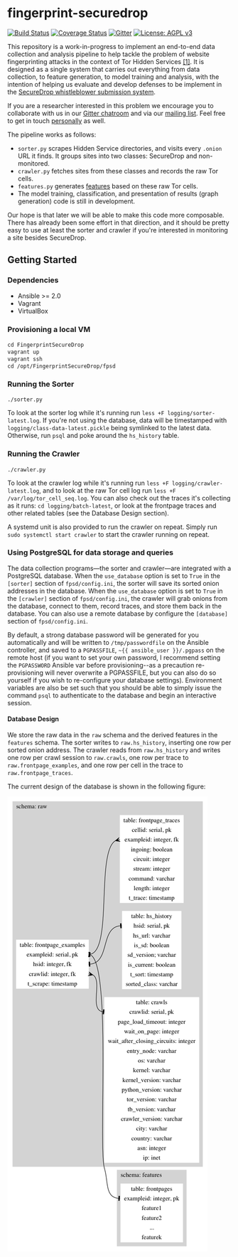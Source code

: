 # fingerprint-securedrop

[![Build Status](https://travis-ci.org/freedomofpress/FingerprintSecureDrop.png)](http://travis-ci.org/freedomofpress/FingerprintSecureDrop)
[![Coverage Status](https://coveralls.io/repos/github/freedomofpress/FingerprintSecureDrop/badge.svg?branch=travis-and-coveralls)](https://coveralls.io/github/freedomofpress/FingerprintSecureDrop?branch=travis-and-coveralls)
[![Gitter](https://badges.gitter.im/Join%20Chat.svg)](https://gitter.im/freedomofpress/Website_Fingerprinting)
[![License: AGPL v3](https://img.shields.io/badge/License-AGPL%20v3-blue.svg)](http://www.gnu.org/licenses/agpl-3.0)

This repository is a work-in-progress to implement an end-to-end data collection
and analysis pipeline to help tackle the problem of website fingerprinting
attacks in the context of Tor Hidden Services
[[1]](https://www.usenix.org/system/files/conference/usenixsecurity15/sec15-paper-kwon.pdf).
It is designed as a single system that carries out everything from data
collection, to feature generation, to model training and analysis, with the
intention of helping us evaluate and develop defenses to be implement in the
[SecureDrop whistleblower submission
system](https://github.com/freedomofpress/securedrop).

If you are a researcher interested in this problem we encourage you to
collaborate with us in our [Gitter
chatroom](https://gitter.im/freedomofpress/Website_Fingerprinting) and via our
[mailing
list](https://www.usenix.org/system/files/conference/usenixsecurity15/sec15-paper-kwon.pdf).
Feel free to get in touch
[personally](https://github.com/fowlslegs/fowlslegs-sec-pack) as well.

The pipeline works as follows:
* `sorter.py` scrapes Hidden Service directories, and visits every `.onion` URL
    it finds. It groups sites into two classes: SecureDrop and non-monitored.
* `crawler.py` fetches sites from these classes and records the raw Tor cells.
* `features.py` generates
    [features](https://en.wikipedia.org/wiki/Feature_(machine_learning)) based
    on these raw Tor cells.
* The model training, classification, and presentation of results (graph
    generation) code is still in development.

Our hope is that later we will be able to make this code more composable. There
has already been some effort in that direction, and it should be pretty easy to
use at least the sorter and crawler if you're interested in monitoring a site
besides SecureDrop.

## Getting Started

### Dependencies

* Ansible >= 2.0
* Vagrant
* VirtualBox

### Provisioning a local VM

```
cd FingerprintSecureDrop
vagrant up
vagrant ssh
cd /opt/FingerprintSecureDrop/fpsd
```

### Running the Sorter

```
./sorter.py
```

To look at the sorter log while it's running run `less +F
logging/sorter-latest.log`. If you're not using the database, data will be
timestamped with `logging/class-data-latest.pickle` being symlinked to the
latest data. Otherwise, run `psql` and poke around the `hs_history` table.

### Running the Crawler

```
./crawler.py
```

To look at the crawler log while it's running run `less +F
logging/crawler-latest.log`, and to look at the raw Tor cell log run `less +F
/var/log/tor_cell_seq.log`. You can also check out the traces it's collecting as
it runs: `cd logging/batch-latest`, or look at the frontpage traces and other
related tables (see the Database Design section).

A systemd unit is also provided to run the crawler on repeat. Simply run
`sudo systemctl start crawler` to start the crawler running
on repeat.

### Using PostgreSQL for data storage and queries

The data collection programs—the sorter and crawler—are integrated with a
PostgreSQL database. When the `use_database` option is set to `True` in the
`[sorter]` section of `fpsd/config.ini`, the sorter will save its sorted onion
addresses in the database. When the `use_database` option is set to `True` in
the `[crawler]` section of `fpsd/config.ini`, the crawler will grab onions from
the database, connect to them, record traces, and store them back in the
database. You can also use a remote database by configure the `[database]` section of
`fpsd/config.ini`.

By default, a strong database password will be generated for you automatically
and will be written to `/tmp/passwordfile` on the Ansible controller, and saved
to a `PGPASSFILE`, `~{{ ansible_user }}/.pgpass` on the remote host (if you want
to set your own password, I recommend setting the `PGPASSWORD` Ansible var
before provisioning--as a precaution re-provisioning will never overwrite a
PGPASSFILE, but you can also do so yourself if you wish to re-configure your
database settings).  Environment variables are also be set such that you should
be able to simply issue the command `psql` to authenticate to the database and
begin an interactive session.

#### Database Design

We store the raw data in the `raw` schema and the derived features in the
`features` schema. The sorter writes to `raw.hs_history`, inserting one row per
sorted onion address. The crawler reads from `raw.hs_history` and writes one row
per crawl session to `raw.crawls`, one row per trace to
`raw.frontpage_examples`, and one row per cell in the trace to
`raw.frontpage_traces`. 

The current design of the database is shown in the following figure:

![](docs/images/dbdesign.png)
